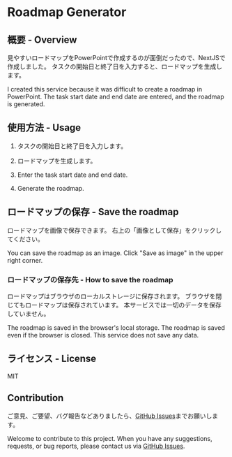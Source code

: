 # Roadmap Generator

## 概要 - Overview

見やすいロードマップをPowerPointで作成するのが面倒だったので、NextJSで作成しました。
タスクの開始日と終了日を入力すると、ロードマップを生成します。

I created this service because it was difficult to create a roadmap in PowerPoint.
The task start date and end date are entered, and the roadmap is generated.

## 使用方法 - Usage

1. タスクの開始日と終了日を入力します。
2. ロードマップを生成します。

1. Enter the task start date and end date.
2. Generate the roadmap.

## ロードマップの保存 - Save the roadmap

ロードマップを画像で保存できます。
右上の「画像として保存」をクリックしてください。

You can save the roadmap as an image.
Click "Save as image" in the upper right corner.

### ロードマップの保存先 - How to save the roadmap

ロードマップはブラウザのローカルストレージに保存されます。
ブラウザを閉じてもロードマップは保存されています。
本サービスでは一切のデータを保存していません。

The roadmap is saved in the browser's local storage.
The roadmap is saved even if the browser is closed.
This service does not save any data.

## ライセンス - License

MIT

## Contribution

ご意見、ご要望、バグ報告などありましたら、[GitHub Issues](https://github.com/tomodakengo/visual-roadmap/issues)までお願いします。

Welcome to contribute to this project.
When you have any suggestions, requests, or bug reports, please contact us via [GitHub Issues](https://github.com/tomodakengo/visual-roadmap/issues).
